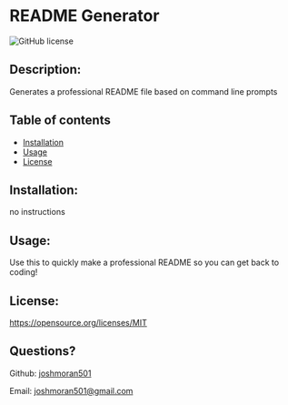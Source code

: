 # README Generator

  ![GitHub license](https://img.shields.io/github/license/joshmoran501/READMEgenerator)
  
## Description:
  
  Generates a professional README file based on command line prompts
  
  ## Table of contents
  
  * [Installation](#installation)
  * [Usage](#usage)
  * [License](#license)

## Installation:

  no instructions
  
## Usage:

  Use this to quickly make a professional README so you can get back to coding!
  
## License:

  https://opensource.org/licenses/MIT

  
## Questions?

  Github: [joshmoran501](https://github.com/joshmoran501)

  Email: [joshmoran501@gmail.com](joshmoran501@gmail.com)
  
